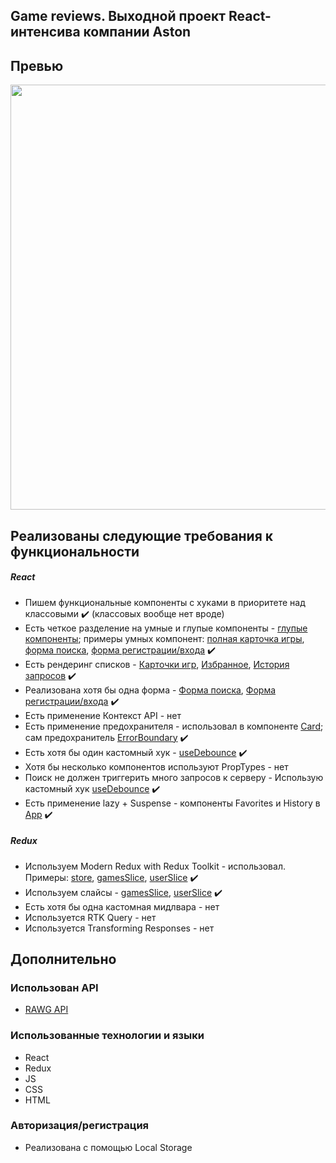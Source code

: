 ## Game reviews. Выходной проект React-интенсива компании Aston

## Превью
<p align="center">
<img src="/preview.gif" width="680">
</p>

## Реализованы следующие требования к функциональности
##### React
* Пишем функциональные компоненты c хуками в приоритете над классовыми :heavy_check_mark: (классовых вообще нет вроде)
* Есть четкое разделение на умные и глупые компоненты - [глупые компоненты](https://github.com/damirios/aston-project/tree/main/src/components/UIComponents); 
 примеры умных компонент: [полная карточка игры](https://github.com/damirios/aston-project/blob/main/src/components/cards/FullCard.jsx),
 [форма поиска](https://github.com/damirios/aston-project/blob/main/src/components/SearchForm.jsx), 
 [форма регистрации/входа](https://github.com/damirios/aston-project/blob/main/src/components/SignInUpPage.jsx) :heavy_check_mark:
* Есть рендеринг списков - [Карточки игр](https://github.com/damirios/aston-project/blob/main/src/components/cards/CardsSet.jsx),
[Избранное](https://github.com/damirios/aston-project/blob/main/src/components/Favorites.jsx),
[История запросов](https://github.com/damirios/aston-project/blob/main/src/components/History.jsx) :heavy_check_mark:
* Реализована хотя бы одна форма - [Форма поиска](https://github.com/damirios/aston-project/blob/main/src/components/SearchForm.jsx), 
[Форма регистрации/входа](https://github.com/damirios/aston-project/blob/main/src/components/SignInUpPage.jsx) :heavy_check_mark:
* Есть применение Контекст API - нет
* Есть применение предохранителя - использовал в компоненте [Card](https://github.com/damirios/aston-project/blob/main/src/components/cards/Card.jsx); 
сам предохранитель [ErrorBoundary](https://github.com/damirios/aston-project/blob/main/src/components/ErrorBoundary.jsx) :heavy_check_mark:
* Есть хотя бы один кастомный хук - [useDebounce](https://github.com/damirios/aston-project/blob/main/src/utilitieFunctions/useDebounce.jsx) :heavy_check_mark:
* Хотя бы несколько компонентов используют PropTypes - нет
* Поиск не должен триггерить много запросов к серверу - Использую кастомный хук [useDebounce](https://github.com/damirios/aston-project/blob/main/src/utilitieFunctions/useDebounce.jsx) :heavy_check_mark:
* Есть применение lazy + Suspense - компоненты Favorites и History в [App](https://github.com/damirios/aston-project/blob/main/src/App.js) :heavy_check_mark:

##### Redux
* Используем Modern Redux with Redux Toolkit - использовал. Примеры: [store](https://github.com/damirios/aston-project/blob/main/src/app/store.js), 
[gamesSlice](https://github.com/damirios/aston-project/blob/main/src/features/games/gamesSlice.js), 
[userSlice](https://github.com/damirios/aston-project/blob/main/src/features/user/userSlice.js) :heavy_check_mark:
* Используем слайсы - [gamesSlice](https://github.com/damirios/aston-project/blob/main/src/features/games/gamesSlice.js), 
[userSlice](https://github.com/damirios/aston-project/blob/main/src/features/user/userSlice.js) :heavy_check_mark:
* Есть хотя бы одна кастомная мидлвара - нет
* Используется RTK Query - нет 
* Используется Transforming Responses - нет

## Дополнительно
### Использован API
* [RAWG API](https://rawg.io/apidocs)

### Использованные технологии и языки
* React
* Redux
* JS
* CSS
* HTML

### Авторизация/регистрация
* Реализована с помощью Local Storage
